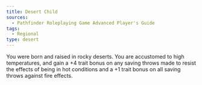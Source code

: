 ```yaml
---
title: Desert Child
sources:
  - Pathfinder Roleplaying Game Advanced Player's Guide
tags:
  - Regional
type: desert
---
```


You were born and raised in rocky deserts. You are accustomed to high temperatures, and gain a +4 trait bonus on any saving throws made to resist the effects of being in hot conditions and a +1 trait bonus on all saving throws against fire effects.

